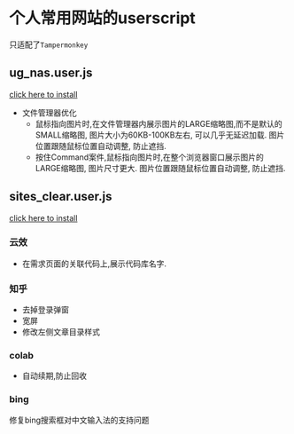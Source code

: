 # 个人常用网站的userscript

只适配了`Tampermonkey`

## ug_nas.user.js

[click here to install](https://raw.githubusercontent.com/cp19890714/userscript/master/ug_nas.user.js)

* 文件管理器优化
  * 鼠标指向图片时,在文件管理器内展示图片的LARGE缩略图,而不是默认的SMALL缩略图, 图片大小为60KB-100KB左右, 可以几乎无延迟加载. 图片位置跟随鼠标位置自动调整, 防止遮挡.
  * 按住Command案件,鼠标指向图片时,在整个浏览器窗口展示图片的LARGE缩略图, 图片尺寸更大. 图片位置跟随鼠标位置自动调整, 防止遮挡.

## sites_clear.user.js

[click here to install](https://raw.githubusercontent.com/cp19890714/userscript/master/sites_clear.user.js)

### 云效
* 在需求页面的关联代码上,展示代码库名字.

### 知乎
* 去掉登录弹窗
* 宽屏
* 修改左侧文章目录样式

### colab
* 自动续期,防止回收

### bing
修复bing搜索框对中文输入法的支持问题
